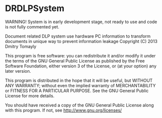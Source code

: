 DRDLPSystem
===========
WARNING! System is in early development stage, not ready to use and code is not fully commented yet.

Document related DLP system use hardware PC information to transform documents in unique way to prevent information leakage
Copyright (C) 2013  Dmitry Tomayly

This program is free software: you can redistribute it and/or modify
it under the terms of the GNU General Public License as published by
the Free Software Foundation, either version 3 of the License, or
(at your option) any later version.

This program is distributed in the hope that it will be useful,
but WITHOUT ANY WARRANTY; without even the implied warranty of
MERCHANTABILITY or FITNESS FOR A PARTICULAR PURPOSE.  See the
GNU General Public License for more details.

You should have received a copy of the GNU General Public License
along with this program.  If not, see <http://www.gnu.org/licenses/>